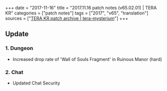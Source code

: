 +++
date = "2017-11-16"
title = "2017.11.16 patch notes (v65.02.01) | TERA KR"
categories = ["patch notes"]
tags = ["2017", "v65", "translation"]
sources = ["[TERA KR patch archive | tera-mysterium](/ko/patch/2017/v65-02-01)"]
+++

## Update

### **1.** Dungeon
- Increased drop rate of 'Wall of Souls Fragment' in Ruinous Manor (hard)

### **2.** Chat
- Updated Chat Security

